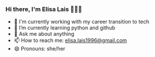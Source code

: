 ### Hi there, I'm Elisa Lais 👋👩‍💻

- 🏢 I'm currently working with my career transition to tech 
- 🌱 I’m currently learning python and github
- 💬 Ask me about anything
- 📫 How to reach me: elisa.lais1996@gmail.com
- 😄 Pronouns: she/her
